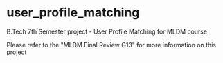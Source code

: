 # user_profile_matching
B.Tech 7th Semester project - User Profile Matching for MLDM course

Please refer to the "MLDM Final Review G13" for more information on this project
